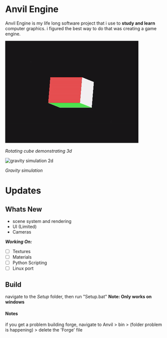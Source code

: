 

# Anvil Engine
Anvil Engine is my life long software project that i use to **study and learn** computer graphics. i figured the best way to do that was creating a game engine.

![rotating cube](Anvil/core/extras/imgs/cube.gif "9/1/2023")

*Rotating cube demonstrating 3d*

![gravity simulation 2d](Anvil/core/extras/imgs/ezgif.com-gif-maker.gif "6/22/2022")

*Gravity simulation*

# Updates

## Whats New 
- scene system and rendering 
- UI (Limited)
- Cameras

***Working On:***
- [ ] Textures
- [ ] Materials
- [ ] Python Scripting
- [ ] Linux port

## Build
navigate to the *Setup* folder, then run "Setup.bat"
**Note: Only works on windows**

#### Notes
if  you get a problem building forge, navigate to Anvil > bin > (folder problem is happening) > delete the 'Forge' file

